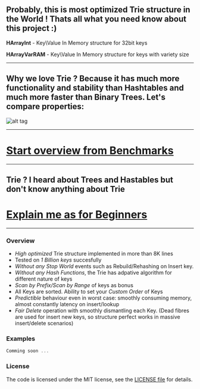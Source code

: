 ## Probably, this is most optimized Trie structure in the World ! Thats all what you need know about this project :)

**HArrayInt** - Key\Value In Memory structure for 32bit keys

**HArrayVarRAM** - Key\Value In Memory structure for keys with variety size

------------------

## Why we love Trie ? Because it has much more functionality and stability than Hashtables and much more faster than Binary Trees. Let's compare properties:

![alt tag](https://s16.postimg.org/6zis60mol/functionality.png)

------------------

# [Start overview from Benchmarks](https://github.com/Bazist/HArray/blob/master/Benchmarks.md)

------------------

## Trie ? I heard about Trees and Hastables but don't know anything about Trie
# [Explain me as for Beginners](https://github.com/Bazist/HArray/blob/master/Trie_for_beginners.md)

------------------
### Overview

- *High optimized* Trie structure implemented in more than 8K lines
- Tested on *1 Billion keys* succesfully
- *Without any Stop World* events such as Rebuild/Rehashing on Insert key.
- *Without any Hash Functions*, the Trie has adpative algorithm for different nature of keys
- *Scan by Prefix/Scan by Range* of keys as bonus
- All Keys are sorted. Ability to set your *Custom Order* of Keys 
- *Predictible* behaviour even in worst case: smoothly consuming memory, almost constantly latency on insert/lookup
- *Fair Delete* operation with smoothly dismantling each Key. 
  (Dead fibres are used for insert new keys, so structure perfect works in massive insert/delete scenarios)

### Examples

```c++
Comming soon ...
```

### License

The code is licensed under the MIT license, see the [LICENSE file](LICENSE) for details.
